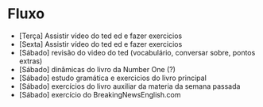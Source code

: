 # Fluxo
- [Terça] Assistir vídeo do ted ed e fazer exercicios
- [Sexta] Assistir vídeo do ted ed e fazer exercicios
- [Sábado] revisão do video do ted (vocabulário, conversar sobre, pontos extras)
- [Sábado] dinâmicas do livro da Number One (?)
- [Sábado] estudo gramática e exercicios do livro principal
- [Sábado] exercícios do livro auxiliar da materia da semana passada
- [Sábado] exercício do BreakingNewsEnglish.com 

